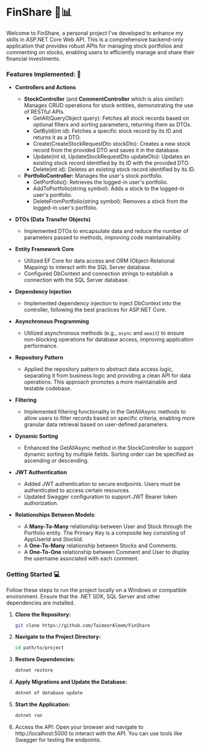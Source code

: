 # FinShare 💼📊

Welcome to FinShare, a personal project I've developed to enhance my skills in ASP.NET Core Web API. This is a comprehensive backend-only application that provides robust APIs for managing stock portfolios and commenting on stocks, enabling users to efficiently manage and share their financial investments.

### Features Implemented: 📝

- **Controllers and Actions**
  - **StockController** (and **CommentController** which is also similar): Manages CRUD operations for stock entities, demonstrating the use of RESTful APIs.
    - GetAll(QueryObject query): Fetches all stock records based on optional filters and sorting parameters, returning them as DTOs.
    - GetById(int id): Fetches a specific stock record by its ID and returns it as a DTO.
    - Create(CreateStockRequestDto stockDto): Creates a new stock record from the provided DTO and saves it in the database.
    - Update(int id, UpdateStockRequestDto updateDto): Updates an existing stock record identified by its ID with the provided DTO.
    - Delete(int id): Deletes an existing stock record identified by its ID.
  - **PortfolioController:** Manages the user's stock portfolio.
    - GetPortfolio(): Retrieves the logged-in user's portfolio.
    - AddToPortfolio(string symbol): Adds a stock to the logged-in user's portfolio.
    - DeleteFromPortfolio(string symbol): Removes a stock from the logged-in user's portfolio.

- **DTOs (Data Transfer Objects)**
  - Implemented DTOs to encapsulate data and reduce the number of parameters passed to methods, improving code maintainability.
    
- **Entity Framework Core**
  - Utilized EF Core for data access and ORM (Object-Relational Mapping) to interact with the SQL Server database.
  - Configured DbContext and connection strings to establish a connection with the SQL Server database.
    
- **Dependency Injection**
  - Implemented dependency injection to inject DbContext into the controller, following the best practices for ASP.NET Core.
    
- **Asynchronous Programming**
  - Utilized asynchronous methods (e.g., `async` and `await`) to ensure non-blocking operations for database access, improving application performance.
    
- **Repository Pattern**
  - Applied the repository pattern to abstract data access logic, separating it from business logic and providing a clean API for data operations. This approach promotes a more maintainable and testable codebase.
    
- **Filtering**
  - Implemented filtering functionality in the GetAllAsync methods to allow users to filter records based on specific criteria, enabling more granular data retrieval based on user-defined parameters.
    
- **Dynamic Sorting**
  - Enhanced the GetAllAsync method in the StockController to support dynamic sorting by multiple fields. Sorting order can be specified as ascending or descending.

- **JWT Authentication**
  - Added JWT authentication to secure endpoints. Users must be authenticated to access certain resources.
  - Updated Swagger configuration to support JWT Bearer token authorization.

- **Relationships Between Models**:
  - A **Many-To-Many** relationship between User and Stock through the Portfolio entity. The Primary Key is a composite key consisting of AppUserId and StockId.
  - A **One-To-Many** relationship between Stocks and Comments.
  - A **One-To-One** relationship between Comment and User to display the username associated with each comment.

    
### Getting Started 💻

Follow these steps to run the project locally on a Windows or compatible environment. Ensure that the .NET SDK, SQL Server and other dependencies are installed.

1. **Clone the Repository:**
   ```bash
   git clone https://github.com/TaimoorAleem/FinShare
   ```
2. **Navigate to the Project Directory:**
   ```bash
   cd path/to/project
   ```
3. **Restore Dependencies:**
   ```bash
   dotnet restore
   ```
4. **Apply Migrations and Update the Database:**
   ```bash
   dotnet ef database update
   ```
5. **Start the Application:**
   ```bash
   dotnet run
   ```
6. Access the API: Open your browser and navigate to http://localhost:5000 to interact with the API. You can use tools like Swagger for testing the endpoints.
